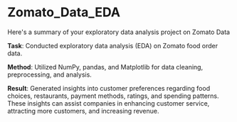 # Zomato_Data_EDA
Here's a summary of your exploratory data analysis project on Zomato Data

**Task**: Conducted exploratory data analysis (EDA) on Zomato food order data.

**Method**: Utilized NumPy, pandas, and Matplotlib for data cleaning, preprocessing, and analysis.

**Result**: Generated insights into customer preferences regarding food choices, restaurants, payment methods, ratings, and spending patterns. These insights can assist companies in enhancing customer service, attracting more customers, and increasing revenue.
